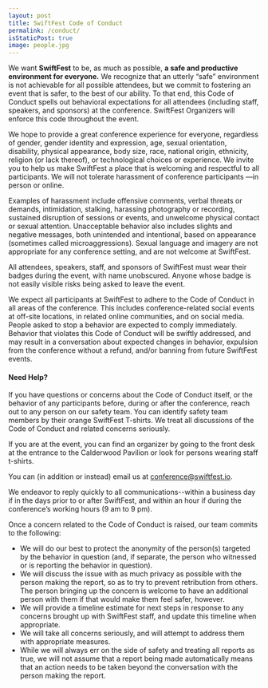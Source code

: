 ```yaml
---
layout: post
title: SwiftFest Code of Conduct
permalink: /conduct/
isStaticPost: true
image: people.jpg
---
```


We want **SwiftFest** to be, as much as possible, **a safe and productive environment for everyone.** We recognize that an utterly “safe” environment is not achievable for all possible attendees, but we commit to fostering an event that is safer, to the best of our ability. To that end, this Code of Conduct spells out behavioral expectations for all attendees (including staff, speakers, and sponsors) at the conference. SwiftFest Organizers will enforce this code throughout the event. 

We hope to provide a great conference experience for everyone, regardless of gender, gender identity and expression, age, sexual orientation, disability, physical appearance, body size, race, national origin, ethnicity, religion (or lack thereof), or technological choices or experience. We invite you to help us make SwiftFest a place that is welcoming and respectful to all participants. We will not tolerate harassment of conference participants —in person or online.

Examples of harassment include offensive comments, verbal threats or demands, intimidation, stalking, harassing photography or recording, sustained disruption of sessions or events, and unwelcome physical contact or sexual attention. Unacceptable behavior also includes slights and negative messages, both unintended and intentional, based on appearance (sometimes called microaggressions). Sexual language and imagery are not appropriate for any conference setting, and are not welcome at SwiftFest.

All attendees, speakers, staff, and sponsors of SwiftFest must wear their badges during the event, with name unobscured. Anyone whose badge is not easily visible risks being asked to leave the event.

We expect all participants at SwiftFest to adhere to the Code of Conduct in all areas of the conference. This includes conference-related social events at off-site locations, in related online communities, and on social media. People asked to stop a behavior are expected to comply immediately. Behavior that violates this Code of Conduct will be swiftly addressed, and may result in a conversation about expected changes in behavior, expulsion from the conference without a refund, and/or banning from future SwiftFest events.

#### Need Help?

If you have questions or concerns about the Code of Conduct itself, or the behavior of any participants before, during or after the conference, reach out to any person on our safety team. You can identify safety team members by their orange SwiftFest T-shirts. We treat all discussions of the Code of Conduct and related concerns seriously. 

If you are at the event, you can find an organizer by going to the front desk at the entrance to the Calderwood Pavilion or look for persons wearing staff t-shirts.

You can (in addition or instead) email us at [conference@swiftfest.io](mailto:conference@swiftfest.io).

We endeavor to reply quickly to all communications--within a business day if in the days prior to or after SwiftFest, and within an hour if during the conference’s working hours (9 am to 9 pm).

Once a concern related to the Code of Conduct is raised, our team commits to the following:

- We will do our best to protect the anonymity of the person(s) targeted by the behavior in question (and, if separate, the person who witnessed or is reporting the behavior in question).
- We will discuss the issue with as much privacy as possible with the person making the report, so as to try to prevent retribution from others. The person bringing up the concern is welcome to have an additional person with them if that would make them feel safer, however.
- We will provide a timeline estimate for next steps in response to any concerns brought up with SwiftFest staff, and update this timeline when appropriate.
- We will take all concerns seriously, and will attempt to address them with appropriate measures.
- While we will always err on the side of safety and treating all reports as true, we will not assume that a report being made automatically means that an action needs to be taken beyond the conversation with the person making the report.
